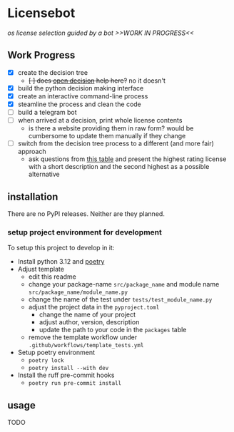 # Licensebot
_os license selection guided by a bot >>WORK IN PROGRESS<<_

## Work Progress
- [x] create the decision tree
    - ~~[ ] does [open decision](open-decision.org) help here?~~ no it doesn't
- [x] build the python decision making interface
- [x] create an interactive command-line process
- [x] steamline the process and clean the code
- [ ] build a telegram bot
- [ ] when arrived at a decision, print whole license contents 
    - is there a website providing them in raw form? would be cumbersome to update them manually if they change
- [ ] switch from the decision tree process to a different (and more fair) approach
    - ask questions from [this table](https://en.wikipedia.org/wiki/Comparison_of_free_and_open-source_software_licenses) and present the highest rating license with a short description and the second highest as a possible alternative


## installation
There are no PyPI releases. Neither are they planned.

### setup project environment for development
To setup this project to develop in it:
- Install python 3.12 and [poetry](https://python-poetry.org/docs/)
- Adjust template
    - edit this readme
    - change your package-name `src/package_name` and module name `src/package_name/module_name.py`
    - change the name of the test under `tests/test_module_name.py`
    - adjust the project data in the `pyproject.toml`
        - change the name of your project
        - adjust author, version, description
        - update the path to your code in the `packages` table
    - remove the template workflow under `.github/workflows/template_tests.yml`
- Setup poetry environment
    - `poetry lock`
    - `poetry install --with dev`
- Install the ruff pre-commit hooks
    - `poetry run pre-commit install`

## usage

TODO
